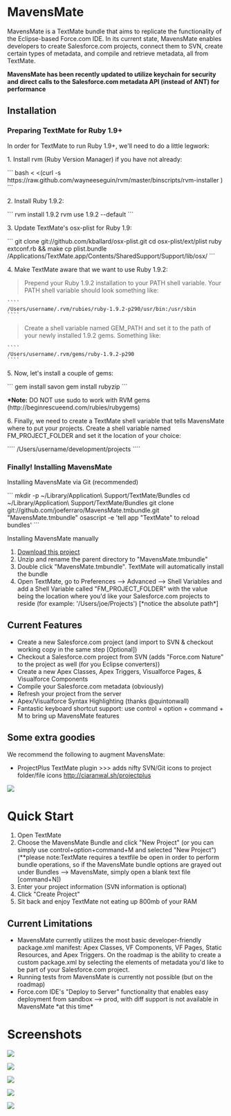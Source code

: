 <h1>MavensMate</h1>
MavensMate is a TextMate bundle that aims to replicate the functionality of the Eclipse-based Force.com IDE. In its current state, MavensMate enables developers to create Salesforce.com projects, connect them to SVN, create certain types of metadata, and compile and retrieve metadata, all from TextMate.

<b>MavensMate has been recently updated to utilize keychain for security and direct calls to the Salesforce.com metadata API (instead of ANT) for performance</b>

<P>
<h2>Installation</h2>
<h3>Preparing TextMate for Ruby 1.9+</h3>

<p>In order for TextMate to run Ruby 1.9+, we'll need to do a little legwork:</p>  

<p>1. Install rvm (Ruby Version Manager) if you have not already:</p>
```
bash < <(curl -s https://raw.github.com/wayneeseguin/rvm/master/binscripts/rvm-installer )
```

<p>2. Install Ruby 1.9.2:</p>
```
rvm install 1.9.2
rvm use 1.9.2 --default 
```

<p>3. Update TextMate's osx-plist for Ruby 1.9:</p>
```
git clone git://github.com/kballard/osx-plist.git
cd osx-plist/ext/plist
ruby extconf.rb && make
cp plist.bundle /Applications/TextMate.app/Contents/SharedSupport/Support/lib/osx/
```

<p>4. Make TextMate aware that we want to use Ruby 1.9.2:</p>

><p>Prepend your Ruby 1.9.2 installation to your PATH shell variable. Your PATH shell variable should look something like:</p>
	````
	/Users/username/.rvm/rubies/ruby-1.9.2-p290/usr/bin:/usr/sbin
	````
><p>Create a shell variable named GEM_PATH and set it to the path of your newly installed 1.9.2 gems. Something like:</p>
	````
	/Users/username/.rvm/gems/ruby-1.9.2-p290
	````

 

<p>5. Now, let's install a couple of gems:</p>
```
gem install savon
gem install rubyzip
```
<p><b>*Note:</b> DO NOT use sudo to work with RVM gems (http://beginrescueend.com/rubies/rubygems)</p>

</p>6. Finally, we need to create a TextMate shell variable that tells MavensMate where to put your projects. Create a shell variable named FM_PROJECT_FOLDER and set it the location of your choice: </p>
	````
	/Users/username/development/projects
	````


<h3>Finally! Installing MavensMate</h3>
<p>Installing MavensMate via Git (recommended)</p>
```
mkdir -p ~/Library/Application\ Support/TextMate/Bundles
cd ~/Library/Application\ Support/TextMate/Bundles
git clone git://github.com/joeferraro/MavensMate.tmbundle.git "MavensMate.tmbundle"
osascript -e 'tell app "TextMate" to reload bundles'
```

<p>Installing MavensMate manually</p>
<OL>
	<LI><A HREF="https://github.com/joeferraro/MavensMate/tarball/master">Download this project</A>
	<LI>Unzip and rename the parent directory to "MavensMate.tmbundle"
	<LI>Double click "MavensMate.tmbundle". TextMate will automatically install the bundle
	<LI>Open TextMate, go to Preferences --> Advanced --> Shell Variables and add a Shell Variable called "FM_PROJECT_FOLDER" with the value being the location where you'd like your Salesforce.com projects to reside (for example: '/Users/joe/Projects') [*notice the absolute path*] 
</OL>

</P> 


<P>
<h2>Current Features</h2>
<UL>
	<LI>Create a new Salesforce.com project (and import to SVN & checkout working copy in the same step [Optional])
	<LI>Checkout a Salesforce.com project from SVN (adds "Force.com Nature" to the project as well (for you Eclipse converters))
	<LI>Create a new Apex Classes, Apex Triggers, Visualforce Pages, & Visualforce Components
	<LI>Compile your Salesforce.com metadata (obviously)
	<LI>Refresh your project from the server
	<LI>Apex/Visualforce Syntax Highlighting (thanks @quintonwall)
	<LI>Fantastic keyboard shortcut support: use control + option + command + M to bring up MavensMate features
</UL>
</P>

<P>
<h2>Some extra goodies</h2>

<P>We recommend the following to augment MavensMate:</P>
<UL>
	<LI>ProjectPlus TextMate plugin >>> adds nifty SVN/Git icons to project folder/file icons
	<A HREF="http://ciaranwal.sh/projectplus">http://ciaranwal.sh/projectplus</A>
</UL>
</P>

<P>
	<img src="http://joe-ferraro.com/images/mavensmate2.png"/>
</P>

<P>
<H1>Quick Start</H1>
<OL>
	<LI>Open TextMate
	<LI>Choose the MavensMate Bundle and click "New Project" (or you can simply use control+option+command+M and selected "New Project") (**please note:TextMate requires a textfile be open in order to perform bundle operations, so if the MavensMate bundle options are grayed out under Bundles --> MavensMate, simply open a blank text file [command+N])
	<LI>Enter your project information (SVN information is optional)
	<LI>Click "Create Project"
	<LI>Sit back and enjoy TextMate not eating up 800mb of your RAM	
</OL>
</P>

<P>
<h2>Current Limitations</h2>
<UL>
	<LI>MavensMate currently utilizes the most basic developer-friendly package.xml manifest: Apex Classes, VF Components, VF Pages, Static Resources, and Apex Triggers. On the roadmap is the ability to create a custom package.xml by selecting the elements of metadata you'd like to be part of your Salesforce.com project.
	<LI>Running tests from MavensMate is currently not possible (but on the roadmap)
	<LI>Force.com IDE's "Deploy to Server" functionality that enables easy deployment from sandbox --> prod, with diff support is not available in MavensMate *at this time*
</UL>
</P>

<H1>Screenshots</H1>
<P>
	<img src="http://wearemavens.com/mm/mavensmate1.png"/>
</P>
<p>
	<img src="http://joe-ferraro.com/images/mavensmate7.png"/>
</p>
<P>
	<img src="http://wearemavens.com/mm/mavensmate5.png"/>
</P>
<P>
	<img src="http://wearemavens.com/mm/mavensmate6.png"/>
</P>
<P>
	<img src="http://joe-ferraro.com/images/mavensmate4.png"/>
</P>